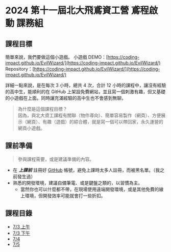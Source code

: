 # 2024 第十一屆北大飛鳶資工營 鳶程啟動 課務組

## 課程目標
簡單來說，我們要做這個小遊戲。
小遊戲 DEMO：[https://coding-impact.github.io/EvilWizard/](https://coding-impact.github.io/EvilWizard/)  
Repository：[https://coding-impact.github.io/EvilWizard/](https://coding-impact.github.io/EvilWizard/)  

詳細一點來說，是在每次 3 小時，總共 4 次，合計 12 小時的課程中，讓沒有經驗的高中生，能順利的在 GitHub 上架設免費網站，並且寫一個刺激有趣，但又基礎的小遊戲在上面。同時讓充滿經驗的高中生也不會感到無聊。

> 為什麼是這個課程目標？  
> 因為，與北大資工課程有關聯（物件導向）、簡單容易製作（網頁）、方便展示（網頁）、有趣（遊戲）的綜合體，就是寫一個可以帶回家，永久運營的網頁小遊戲。


## 課前準備
> 參與課程需要，或是建議準備的內容。
- 在 ***上課前*** 註冊好 [GitHub](https://github.com) 帳號，避免上課時太多人註冊，而被黑名單。（我之前發生過）
- 熟悉的開發環境，建議自備筆電、或是鍵盤之類的，以習慣為主。
  - 當然你也可以什麼都不帶，在現場使用遠端開發環境，或是其他免費的線上環境，但開發效率可能就會打一些折扣。

## 課程目錄
- [7/3 上午](course1.md)
- [7/3 下午](course2.md)
- [7/4](course3.md)
- [7/5](course4.md)